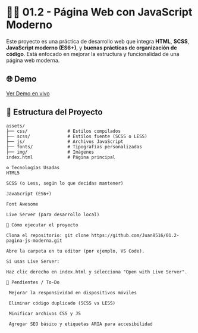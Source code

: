 # 🧑‍💻 01.2 - Página Web con JavaScript Moderno

Este proyecto es una práctica de desarrollo web que integra **HTML**, **SCSS**, **JavaScript moderno (ES6+)**, y **buenas prácticas de organización de código**. Está enfocado en mejorar la estructura y funcionalidad de una página web moderna.

## 🌐 Demo

[Ver Demo en vivo](#) <!-- Puedes poner aquí el link si usas GitHub Pages o Netlify -->

## 📁 Estructura del Proyecto

```plaintext
assets/
├── css/               # Estilos compilados
├── scss/              # Estilos fuente (SCSS o LESS)
├── js/                # Archivos JavaScript
├── fonts/             # Tipografías personalizadas
├── img/               # Imágenes
index.html             # Página principal

⚙️ Tecnologías Usadas
HTML5

SCSS (o Less, según lo que decidas mantener)

JavaScript (ES6+)

Font Awesome

Live Server (para desarrollo local)

🚀 Cómo ejecutar el proyecto

Clona el repositorio: git clone https://github.com/Juan8516/01.2-pagina-js-moderna.git

Abre la carpeta en tu editor (por ejemplo, VS Code).

Si usas Live Server:

Haz clic derecho en index.html y selecciona "Open with Live Server".

🧹 Pendientes / To-Do

 Mejorar la responsividad en dispositivos móviles

 Eliminar código duplicado (SCSS vs LESS)

 Minificar archivos CSS y JS

 Agregar SEO básico y etiquetas ARIA para accesibilidad
